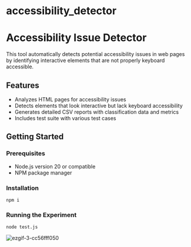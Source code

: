 # accessibility_detector

# Accessibility Issue Detector
This tool automatically detects potential accessibility issues in web pages by identifying interactive elements that are not properly keyboard accessible.

## Features
- Analyzes HTML pages for accessibility issues
- Detects elements that look interactive but lack keyboard accessibility
- Generates detailed CSV reports with classification data and metrics
- Includes test suite with various test cases

## Getting Started

### Prerequisites
- Node.js version 20 or compatible
- NPM package manager

### Installation

```
npm i
```

### Running the Experiment

```
node test.js
```


![ezgif-3-cc56fff050](https://github.com/user-attachments/assets/347964f0-a0e2-4527-a66f-773309131f07)
